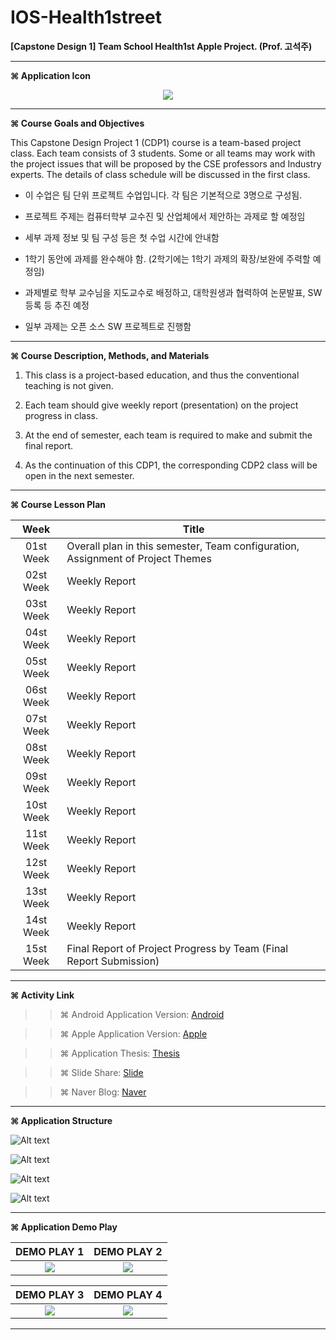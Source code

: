 # IOS-Health1street
**[Capstone Design 1] Team School Health1st Apple Project. (Prof. 고석주)**


* * *

**⌘ Application Icon**

<p align="center">
  <img src="http://blogfiles.naver.net/MjAxNzExMjZfNjUg/MDAxNTExNjk2NDE3MjI0.RS7BDnSUMD9e3tMPtqJQ28EswLE-VzW2EfdJnNORMQkg.lVbw3RADcM02Eps6o3dqV_BKMKKDv1LX9AQ_j4yTV-kg.PNG.yeop9657/icon.png/">
</p>

* * *

**⌘ Course Goals and Objectives**

This Capstone Design Project 1 (CDP1) course is a team-based project class. Each team consists of 3 students. Some or all teams may work with the project issues that will be proposed by the CSE professors and Industry experts. The details of class schedule will be discussed in the first class.

- 이 수업은 팀 단위 프로젝트 수업입니다. 각 팀은 기본적으로 3명으로 구성됨.

- 프로젝트 주제는 컴퓨터학부 교수진 및 산업체에서 제안하는 과제로 할 예정임

- 세부 과제 정보 및 팀 구성 등은 첫 수업 시간에 안내함

- 1학기 동안에 과제를 완수해야 함. (2학기에는 1학기 과제의 확장/보완에 주력할 예정임)

- 과제별로 학부 교수님을 지도교수로 배정하고, 대학원생과 협력하여 논문발표, SW등록 등 추진 예정

- 일부 과제는 오픈 소스 SW 프로젝트로 진행함

* * *

**⌘ Course Description, Methods, and Materials**

1. This class is a project-based education, and thus the conventional teaching is not given.

2. Each team should give weekly report (presentation) on the project progress in class.

3. At the end of semester, each team is required to make and submit the final report.

4. As the continuation of this CDP1, the corresponding CDP2 class will be open in the next semester.

* * *

**⌘ Course Lesson Plan**

|Week|Title|
|:-------:|--------------------------------------------------------------------------------|
|01st Week | Overall plan in this semester, Team configuration, Assignment of Project Themes |
|02st Week |	Weekly Report|
|03st Week |	Weekly Report|	 	 	 
|04st Week |	Weekly Report|	 	 	 
|05st Week |	Weekly Report|	 	 	 
|06st Week |	Weekly Report|	 	 	 
|07st Week |	Weekly Report|	 	 	 
|08st Week |	Weekly Report|	 	 	 
|09st Week |	Weekly Report|	 	 	 
|10st Week |	Weekly Report|	 	 	 
|11st Week |	Weekly Report|	 	 	 
|12st Week |	Weekly Report|	 	 	 
|13st Week |	Weekly Report|	 	 	 
|14st Week |	Weekly Report|	 	 	 
|15st Week |	Final Report of Project Progress by Team (Final Report Submission)|

* * *

**⌘ Activity Link**

>> ⌘ Android Application Version: [Android](https://github.com/ChangYeop-Yang/Android-Health1street)

>> ⌘ Apple Application Version: [Apple](https://github.com/ChangYeop-Yang/IOS-Health1street)

>> ⌘ Application Thesis: [Thesis](https://github.com/ChangYeop-Yang/Activity-Thesis)

>> ⌘ Slide Share: [Slide](https://www.slideshare.net/Yangchangyeop/university-83851915)

>> ⌘ Naver Blog: [Naver](http://yeop9657.blog.me/221111128215)

* * *

**⌘ Application Structure**

![Alt text](http://blogfiles.naver.net/MjAxNzExMjZfMiAg/MDAxNTExNjk1NjMzOTMw.26_39lbWgSGQc-sbQSW_nHmw9HlrahOsKG_gV6d8LuUg.SRe9j8LkkQdJE78pOTWEml0ZZQP-rSuc4jinNoLHsDYg.JPEG.yeop9657/%EC%8A%AC%EB%9D%BC%EC%9D%B4%EB%93%9C5.JPGg "Application Core Tech")

![Alt text](http://blogfiles.naver.net/MjAxNzExMjZfMjgy/MDAxNTExNjk1NjM0MDcy.995NpkbUY9SfH7226MVZRNX3s-635GwicZMaUj5nF98g.PQujjTf22vuVr3aSAoAEy9pqgidaq-lXyvafWBI6zsEg.JPEG.yeop9657/%EC%8A%AC%EB%9D%BC%EC%9D%B4%EB%93%9C13.JPG "Application Process")

![Alt text](http://blogfiles.naver.net/MjAxNzExMjZfMjIw/MDAxNTExNjk1NjM0MDc1.Mt0o07g4S3WtUEZ5tAIoH0wdoq0cv9fKEIVZiAPVS3Mg.bUxrJXWWZAQnivJ4an3QvYbKXAUOhmbLuI4sIXjddE0g.JPEG.yeop9657/%EC%8A%AC%EB%9D%BC%EC%9D%B4%EB%93%9C10.JPG "Application Structure")

![Alt text](http://blogfiles.naver.net/MjAxNzExMjZfOSAg/MDAxNTExNjk1NjM0MDc1.g1jWCTOHJnrdtBEOizti8UWwg2o437rPAHZTT1evpTsg.nReurqyin_ka9fht3w3SJBlR2PXOskDK3ttQtzA7XcYg.JPEG.yeop9657/%EC%8A%AC%EB%9D%BC%EC%9D%B4%EB%93%9C11.JPG "Application Class Diagram")

* * *

**⌘ Application Demo Play**

|DEMO PLAY 1|DEMO PLAY 2|
|:---------:|:---------:|
|![](http://drive.google.com/uc?export=view&id=1gnhRrskwHE3_pVjWtnxfy85t08SNqVE-)|![](http://drive.google.com/uc?export=view&id=1Td1XmfIImiC70V1BYE7Dc6IVk1I-MSFP)|

|DEMO PLAY 3|DEMO PLAY 4|
|:---------:|:---------:|
|![](http://drive.google.com/uc?export=view&id=1d2K5mS0kwGKkGfhup0b4Ur8sFJ3dt5ox)|![](http://drive.google.com/uc?export=view&id=1blwuUb0_GvV51KtBhNFBL7BNjMtrg24P)|

* * *

